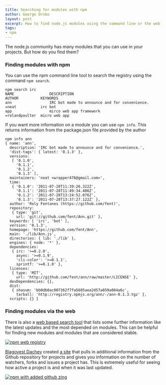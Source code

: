 ```yaml
---
title: Searching for modules with npm
author: George Ornbo
layout: post
excerpt: How to find node.js modules using the command line or the web
tags:
- npm
---
```


The node.js community has many modules that you can use in your projects. But how do you find them?

### Finding modules with npm

You can use the npm command line tool to search the registry using the command `npm search`.

    npm search irc
    NAME                DESCRIPTION                                                   AUTHOR          KEYWORDS
    ann                 IRC bot made to announce and for convenience.                 =neat           irc bot
    app                 mirco web app framework                                       =rolandpoulter  micro web app

If you want more information on a module you can use `npm info`. This returns information from the package.json file provided by the author

    npm info ann
    { name: 'ann',
      description: 'IRC bot made to announce and for convenience.',
      'dist-tags': { latest: '0.1.3' },
      versions: 
       [ '0.1.0',
         '0.1.1',
         '0.1.2',
         '0.1.3' ],
      maintainers: 'neat <wrapper476@gmail.com>',
      time: 
       { '0.1.0': '2011-07-28T11:39:26.322Z',
         '0.1.1': '2011-07-28T11:49:34.406Z',
         '0.1.2': '2011-07-28T13:24:52.076Z',
         '0.1.3': '2011-07-28T13:37:27.122Z' },
      author: 'Roly Fentanes (https://github.com/fent)',
      repository: 
       { type: 'git',
         url: 'git://github.com/fent/Ann.git' },
      keywords: [ 'irc', 'bot' ],
      version: '0.1.3',
      homepage: 'https://github.com/fent/Ann',
      main: './lib/Ann.js',
      directories: { lib: './lib' },
      engines: { node: '*' },
      dependencies: 
       { irc: '>=0.2.0',
         async: '>=0.1.9',
         'cli-color': '>=0.1.1',
         sprintf: '>=0.1.0' },
      licenses: 
       { type: 'MIT',
         url: 'http://github.com/fent/ann/raw/master/LICENSE' },
      devDependencies: {},
      dist: 
       { shasum: 'bb0db0ac007362f7fa5605aea2d57a059a084a6c',
         tarball: 'http://registry.npmjs.org/ann/-/ann-0.1.3.tgz' },
      scripts: {} }


### Finding modules via the web 

There is also a [web based search tool][1] that lists some further information like the latest updates and the most depended on modules. This can be helpful for finding new modules and modules that are considered stable.

[![npm web registry][4]][1]


[Blagovest Dachev][2] created [a site][3] that pulls in additional information from the Github repository for projects and gives you information on the number of watchers, forks and issues a project has. This is extremely useful for seeing how active a project is and when it was last updated. 

[![npm with added github zing][5]][3]

[1]: http://search.npmjs.org/
[2]: https://github.com/dachev
[3]: http://blago.dachev.com/modules
[4]: http://cdn.nodejsbook.io/images/articles/npm_websearch.png
[5]: http://cdn.nodejsbook.io/images/articles/npm_github_web.png
